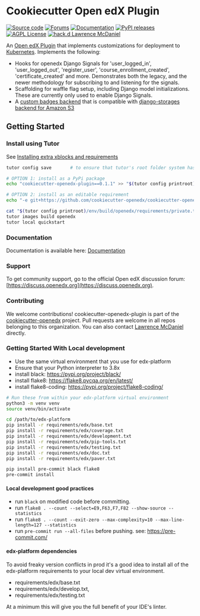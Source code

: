 # Cookiecutter Open edX Plugin

[![Source code](https://img.shields.io/static/v1?logo=github&label=Git&style=flat-square&color=brightgreen&message=Source%20code)](https://github.com/cookiecutter-openedx/cookiecutter-openedx-plugin)
[![Forums](https://img.shields.io/static/v1?logo=discourse&label=Forums&style=flat-square&color=000000&message=discuss.openedx.org)](https://discuss.openedx.org/tag/cookiecutter)
[![Documentation](https://img.shields.io/static/v1?&label=Documentation&style=flat-square&color=000000&message=Documentation)](https://github.com/cookiecutter-openedx/cookiecutter-openedx-plugin)
[![PyPI releases](https://img.shields.io/pypi/v/cookiecutter-openedx-plugin?logo=python&logoColor=white)](https://pypi.org/project/cookiecutter-openedx-plugin)
[![AGPL License](https://img.shields.io/github/license/overhangio/tutor.svg?style=flat-square)](https://www.gnu.org/licenses/agpl-3.0.en.html)
[![hack.d Lawrence McDaniel](https://img.shields.io/badge/hack.d-Lawrence%20McDaniel-orange.svg)](https://lawrencemcdaniel.com)

An [Open edX Plugin](https://blog.lawrencemcdaniel.com/getting-started-with-open-edx-plugin-architecture/) that implements customizations for deployment to [Kubernetes](https://kubernetes.io/). Implements the following:

- Hooks for openedx Django Signals for 'user_logged_in', 'user_logged_out', 'register_user', 'course_enrollment_created', 'certificate_created' and more. Demonstrates both the legacy, and the newer methodology for subscribing to and listening for the signals.
- Scaffolding for waffle flag setup, including Django model initializations. These are currently only used to enable Django Signals.
- A [custom badges backend](https://github.com/openedx/edx-platform/tree/master/lms/djangoapps/badges/backends) that is compatible with [django-storages backend for Amazon S3](https://django-storages.readthedocs.io/en/latest/backends/amazon-S3.html)

## Getting Started

### Install using Tutor

See [Installing extra xblocks and requirements](https://docs.tutor.overhang.io/configuration.html)

```bash
tutor config save       # to ensure that tutor's root folder system has been created

# OPTION 1: install as a PyPi package
echo "cookiecutter-openedx-plugin==0.1.1" >> "$(tutor config printroot)/env/build/openedx/requirements/private.txt"

# OPTION 2: install as an editable requirement
echo "-e git+https://github.com/cookiecutter-openedx/cookiecutter-openedx-plugin.git" >> "$(tutor config printroot)/env/build/openedx/requirements/private.txt"

cat "$(tutor config printroot)/env/build/openedx/requirements/private.txt"
tutor images build openedx
tutor local quickstart
```

### Documentation

Documentation is available here: [Documentation](https://github.com/cookiecutter-openedx/cookiecutter-openedx-plugin)

### Support

To get community support, go to the official Open edX discussion forum: [https://discuss.openedx.org](https://discuss.openedx.org).

### Contributing

We welcome contributions! cookiecutter-openedx-plugin is part of the [cookiecutter-openedx](https://github.com/cookiecutter-openedx) project. Pull requests are welcome in all repos belonging to this organization. You can also contact [Lawrence McDaniel](https://lawrencemcdaniel.com/contact) directly.

### Getting Started With Local development

* Use the same virtual environment that you use for edx-platform
* Ensure that your Python interpreter to 3.8x
* install black: <https://pypi.org/project/black/>
* install flake8: <https://flake8.pycqa.org/en/latest/>
* install flake8-coding: <https://pypi.org/project/flake8-coding/>

```bash
# Run these from within your edx-platform virtual environment
python3 -m venv venv
source venv/bin/activate

cd /path/to/edx-platform
pip install -r requirements/edx/base.txt
pip install -r requirements/edx/coverage.txt
pip install -r requirements/edx/development.txt
pip install -r requirements/edx/pip-tools.txt
pip install -r requirements/edx/testing.txt
pip install -r requirements/edx/doc.txt
pip install -r requirements/edx/paver.txt

pip install pre-commit black flake8
pre-commit install
```

#### Local development good practices

* run `black` on modified code before committing.
* run `flake8 . --count --select=E9,F63,F7,F82 --show-source --statistics`
* run `flake8 . --count --exit-zero --max-complexity=10 --max-line-length=127 --statistics`
* run `pre-commit run --all-files` before pushing. see: <https://pre-commit.com/>

#### edx-platform dependencies

To avoid freaky version conflicts in prod it's a good idea to install all of the edx-platform requirements to your local dev virtual environment.

* requirements/edx/base.txt
* requirements/edx/develop.txt,
* requirements/edx/testing.txt

At a minimum this will give you the full benefit of your IDE's linter.
